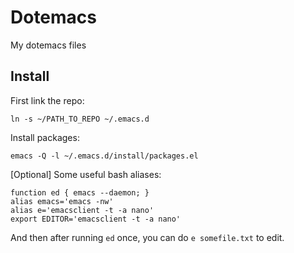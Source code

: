 Dotemacs
====

My dotemacs files

Install
----

First link the repo:

```
ln -s ~/PATH_TO_REPO ~/.emacs.d
```

Install packages:

```
emacs -Q -l ~/.emacs.d/install/packages.el
```

[Optional] Some useful bash aliases:

```
function ed { emacs --daemon; }
alias emacs='emacs -nw'
alias e='emacsclient -t -a nano'
export EDITOR='emacsclient -t -a nano'
```

And then after running `ed` once, you can do `e somefile.txt` to edit.
